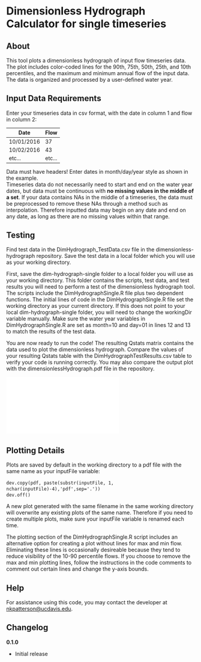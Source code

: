 # Dimensionless Hydrograph Calculator for single timeseries

>

## About

This tool plots a dimensionless hydrograph of input flow timeseries data. The plot includes color-coded lines for the 90th, 75th, 50th, 25th, and 10th percentiles, and the maximum and minimum annual flow of the input data. The data is organized and processed by a user-defined water year.

## Input Data Requirements

Enter your timeseries data in csv format, with the date in column 1 and flow in column 2:

| Date | Flow |
|----------|------------|
| 10/01/2016 | 37 |
| 10/02/2016 | 43 |
| etc... | etc... |

Data must have headers! Enter dates in month/day/year style as shown in the example.     
Timeseries data do not necessarily need to start and end on the water year dates, but data must be continuous with **no missing values in the middle of a set**. If your data contains NAs in the middle of a timeseries, the data must be preprocessed to remove these NAs through a method such as interpolation. Therefore inputted data may begin on any date and end on any date, as long as there are no missing values within that range.

## Testing

Find test data in the DimHydrograph_TestData.csv file in the dimensionless-hydrograph repository. Save the test data in a local folder which you will use as your working directory.  

First, save the dim-hydrograph-single folder to a local folder you will use as your working directory. This folder contains the scripts, test data, and test results you will need to perform a test of the dimensionless hydrograph tool. The scripts include the DimHydrographSingle.R file plus two dependent functions. The initial lines of code in the DimHydrographSingle.R file set the working directory as your current directory. If this does not point to your local dim-hydrograph-single folder, you will need to change the workingDir variable manually. Make sure the water year variables in DimHydrographSingle.R are set as month=10 and day=01 in lines 12 and 13 to match the results of the test data.

You are now ready to run the code! The resulting Qstats matrix contains the data used to plot the dimensionless hydrograph. Compare the values of your resulting Qstats table with the DimHydrographTestResults.csv table to verify your code is running correctly. You may also compare the output plot with the dimensionlessHydrograph.pdf file in the repository.  

![Preview the output test plot here.](dimensionlessHydrograph.pdf)

## Plotting Details

Plots are saved by default in the working directory to a pdf file with the same name as your inputFile variable:

```
dev.copy(pdf, paste(substr(inputFile, 1, nchar(inputFile)-4),'pdf',sep='.'))
dev.off()
```
A new plot generated with the same filename in the same working directory will overwrite any existing plots of the same name. Therefore if you need to create multiple plots, make sure your inputFile variable is renamed each time.

The plotting section of the DimHydrographSingle.R script includes an alternative option for creating a plot without lines for max and min flow. Eliminating these lines is occasionally desireable because they tend to reduce visibility of the 10-90 percentile flows. If you choose to remove the max and min plotting lines, follow the instructions in the code comments to comment out certain lines and change the y-axis bounds. 

## Help

For assistance using this code, you may contact the developer at nkpatterson@ucdavis.edu.

## Changelog

__0.1.0__

- Initial release
